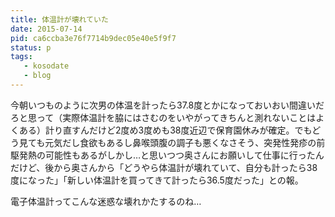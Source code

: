 ```yaml
---
title: 体温計が壊れていた
date: 2015-07-14
pid: ca6ccba3e76f7714b9dec05e40e5f9f7
status: p
tags:
   - kosodate
   - blog
---
```


今朝いつものように次男の体温を計ったら37.8度とかになっておいおい間違いだろと思って（実際体温計を脇にはさむのをいやがってきちんと測れないことはよくある）計り直すんだけど2度め3度めも38度近辺で保育園休みが確定。でもどう見ても元気だし食欲もあるし鼻喉頭腹の調子も悪くなさそう、突発性発疹の前駆発熱の可能性もあるがしかし…と思いつつ奥さんにお願いして仕事に行ったんだけど、後から奥さんから「どうやら体温計が壊れていて、自分も計ったら38度になった」「新しい体温計を買ってきて計ったら36.5度だった」との報。

電子体温計ってこんな迷惑な壊れかたするのね…
